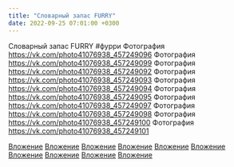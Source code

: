 ```yaml
---
title: "Словарный запас FURRY"
date: 2022-09-25 07:01:00 +0300
---
```


Словарный запас FURRY
#фурри
Фотография
https://vk.com/photo41076938_457249096
Фотография
https://vk.com/photo41076938_457249099
Фотография
https://vk.com/photo41076938_457249092
Фотография
https://vk.com/photo41076938_457249093
Фотография
https://vk.com/photo41076938_457249094
Фотография
https://vk.com/photo41076938_457249095
Фотография
https://vk.com/photo41076938_457249097
Фотография
https://vk.com/photo41076938_457249098
Фотография
https://vk.com/photo41076938_457249100
Фотография
https://vk.com/photo41076938_457249101

[Вложение](https://vk.com/photo41076938_457249096)
[Вложение](https://vk.com/photo41076938_457249099)
[Вложение](https://vk.com/photo41076938_457249092)
[Вложение](https://vk.com/photo41076938_457249093)
[Вложение](https://vk.com/photo41076938_457249094)
[Вложение](https://vk.com/photo41076938_457249095)
[Вложение](https://vk.com/photo41076938_457249097)
[Вложение](https://vk.com/photo41076938_457249098)
[Вложение](https://vk.com/photo41076938_457249100)
[Вложение](https://vk.com/photo41076938_457249101)
